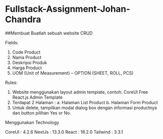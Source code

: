 # Fullstack-Assignment-Johan-Chandra
##Membuat Buatlah sebuah website CRUD

Fields:
1. Code Product
2. Nama Product
3. Deskripsi Produk
4. Harga Product
5. UOM (Unit of Measurement) – OPTION (SHEET, ROLL, PCS)

Rules:
1. Website menggunakan layout admin template, contoh:
CoreUI Free React.js Admin Template
2. Terdapat 2 Halaman :
a. Halaman List Product
b. Halaman Form Product
3. Untuk delete, tampilkan modal dialog box dengan informasi productnya dan button pilihan Yes
or No.

Menggunakan Technology

CoreUI : 4.2.6
NextJs : 13.3.0
React : 18.2.0
Tailwind : 3.3.1


